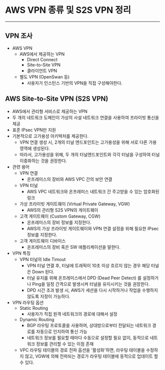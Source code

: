 # AWS VPN 종류 및 S2S VPN 정리
---
## VPN 조사
- AWS VPN  
	- AWS에서 제공하는 VPN
		- Direct Connect
		- Site-to-Site VPN
		- 클라이언트 VPN
	- 별도 VPN (OpenSwan 등)
		- 사용자가 인스턴스 기반의 VPN을 직접 구성해야한다.

## AWS Site-to-Site VPN (S2S VPN)
- AWS에서 관리형 서비스로 제공하는 VPN
- 두 개의 네트워크 도메인이 가상의 사설 네트워크 연결을 사용하여 프라이빗 통신을 제공
- 표준 IPsec VPN만 지원
- 기본적으로 고가용성 아키텍처를 제공한다.
	- VPN 연결 생성 시, 2개의 터널 엔드포인트는 고가용성을 위해 서로 다른 가용 영역에 생성된다.
	- 따라서, 고가용성을 위해, 두 개의 터널엔드포인트와 각각 터널을 구성하여 터널 이중화하는 것을 권장한다.
- 관련 용어
	- VPN 연결
		- 온프레미스의 장비와 AWS VPC 간의 보안 연결
	- VPN 터널
		- AWS VPC 네트워크와 온프레미스 네트워크 간 주고받을 수 있는 암호화된 링크
	- 가상 프라이빗 게이트웨이 (Virtual Private Gateway, VGW)
		- AWS의 관리형 S2S VPN의 게이트웨이
	- 고객 게이트웨이 (Custom Gateway, CGW)
		- 온프레미스의 장비 정보를 지정한다.
		- AWS의 가상 프라이빗 게이트웨이와 VPN 연결 설정을 위해 필요한 IPsec 정보를 지정한다.
	- 고객 게이트웨이 디바이스
		- 온프레미스의 장비 혹은 SW 애플리케이션을 말한다.
- VPN 특징
	- VPN 터널의 Idle Timout
		- VPN 터널 연결 후, 터널에 트래픽이 10초 이상 흐르지 않는 경우 해당 터널은 Down 된다.
		- 터널 유지를 위해 온프레미스에서 DPD (Dead Peer Detect) 를 설정하거나 Ping을 일정 간격으로 발생시켜 터널을 유지시키는 것을 권장한다.
		- DPD 시간 초과 발생 시, AWS가 세션을 다시 시작하거나 작업을 수행하지 않도록 지정이 가능하다.
- VPN 라우팅 옵션
	- Static Routing
		- 사용자가 직접 원격 네트워크의 경로에 대해서 설정
	- Dynamic Routing
		- BGP 라우팅 프로토콜을 사용하여, 상대방으로부터 전달되는 네트워크 경로를 자동으로 인지하여 통신 가능
		- 네트워크 정보를 필요할 때마다 수동으로 설정할 필요 없이, 동적으로 네트워크 정보를 관리할 수 있는 이점 존재
	- VPC 라우팅 테이블의 경로 전파 옵션을 '활성화'하면,
	  라우팅 테이블을 수정하지 않고, VGW에 의해 전파되는 경로가 라우팅 테이블에 동적으로 업데이트 할 수 있다. 